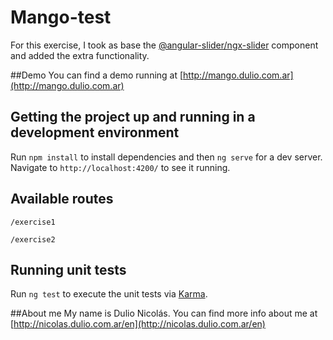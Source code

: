 # Mango-test

For this exercise, I took as base the [@angular-slider/ngx-slider](https://angular-slider.github.io/ngx-slider/home) component and added the extra functionality.


##Demo
You can find a demo running at [http://mango.dulio.com.ar](http://mango.dulio.com.ar)

## Getting the project up and running in a development environment

Run `npm install` to install dependencies and then `ng serve` for a dev server. Navigate to `http://localhost:4200/` to see it running.

## Available routes 

`/exercise1`

`/exercise2`

## Running unit tests

Run `ng test` to execute the unit tests via [Karma](https://karma-runner.github.io).

##About me
My name is Dulio Nicolás. You can find more info about me at [http://nicolas.dulio.com.ar/en](http://nicolas.dulio.com.ar/en)